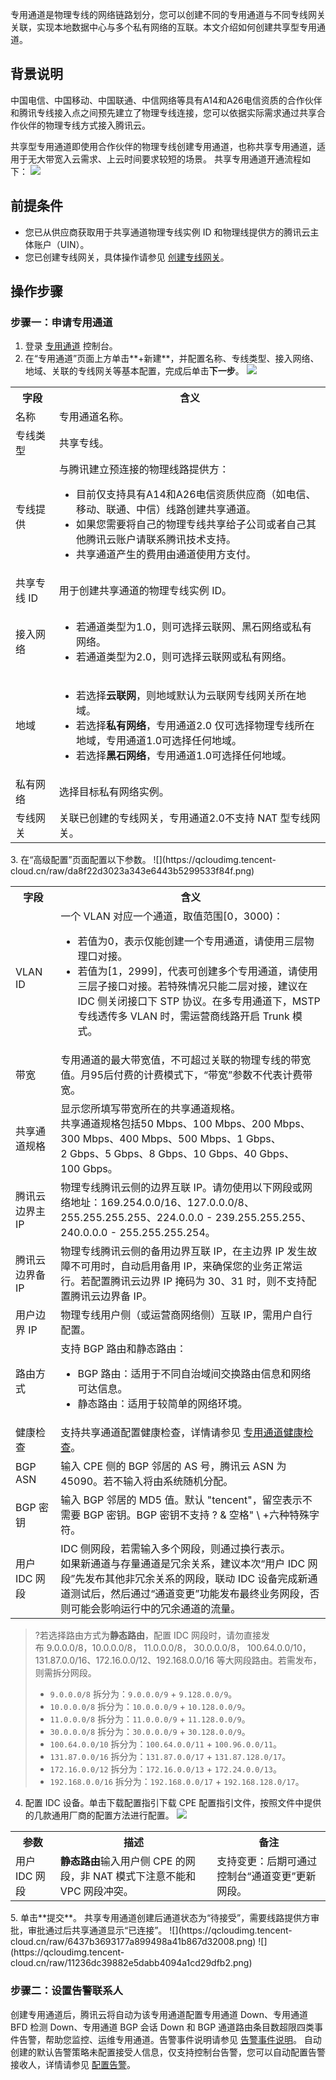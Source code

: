 专用通道是物理专线的网络链路划分，您可以创建不同的专用通道与不同专线网关关联，实现本地数据中心与多个私有网络的互联。本文介绍如何创建共享型专用通道。

## 背景说明
中国电信、中国移动、中国联通、中信网络等具有A14和A26电信资质的合作伙伴和腾讯专线接入点之间预先建立了物理专线连接，您可以依据实际需求通过共享合作伙伴的物理专线方式接入腾讯云。

共享型专用通道即使用合作伙伴的物理专线创建专用通道，也称共享专用通道，适用于无大带宽入云需求、上云时间要求较短的场景。
共享专用通道开通流程如下：
![](https://qcloudimg.tencent-cloud.cn/raw/411aa1e6995b6eec1c889a2fcc528f3c.png)

## 前提条件
- 您已从供应商获取用于共享通道物理专线实例 ID 和物理线提供方的腾讯云主体账户（UIN）。
- 您已创建专线网关，具体操作请参见 [创建专线网关](https://cloud.tencent.com/document/product/216/19256)。


## 操作步骤
### 步骤一：申请专用通道
1. 登录 [专用通道](https://console.cloud.tencent.com/dc/conn) 控制台。
2. 在“专用通道”页面上方单击**+新建**，并配置名称、专线类型、接入网络、地域、关联的专线网关等基本配置，完成后单击**下一步**。
![](https://qcloudimg.tencent-cloud.cn/raw/07a7bb7091842ba6caa4a5f254370019.png)
<table>
<tr>
<th>字段</th>
<th>含义</th>
</tr>
<tr>
<td>名称</td>
<td>专用通道名称。</td>
</tr>
<tr>
<td>专线类型</td>
<td>共享专线。</td>
</tr>
<tr>
<td>专线提供</td>
<td>与腾讯建立预连接的物理线路提供方：<ul><li>目前仅支持具有A14和A26电信资质供应商（如电信、移动、联通、中信）线路创建共享通道。</li><li>如果您需要将自己的物理专线共享给子公司或者自己其他腾讯云账户请联系腾讯技术支持。</li><li>共享通道产生的费用由通道使用方支付。</li></ul></td>
</tr>
<tr>
<td>共享专线 ID</td>
<td>用于创建共享通道的物理专线实例 ID。</td>
</tr>
<tr>
<td>接入网络</td>
<td><ul><li>若通道类型为1.0，则可选择云联网、黑石网络或私有网络。</li><li>若通道类型为2.0，则可选择云联网或私有网络。</li></ul></td>
</tr>
<tr>
<td>地域</td>
<td><ul><li>若选择<b>云联网</b>，则地域默认为云联网专线网关所在地域。</li><li>若选择<b>私有网络</b>，专用通道2.0 仅可选择物理专线所在地域，专用通道1.0可选择任何地域。</li><li>若选择<b>黑石网络</b>，专用通道1.0可选择任何地域。</li></ul></td>
</tr>
<tr>
<td>私有网络</td>
<td>选择目标私有网络实例。</td>
</tr>
<tr>
<td>专线网关</td>
<td>关联已创建的专线网关，专用通道2.0不支持 NAT 型专线网关。</td>
</tr>
</table>
3. 在“高级配置”页面配置以下参数。
![](https://qcloudimg.tencent-cloud.cn/raw/da8f22d3023a343e6443b5299533f84f.png)
<table>
<tr>
<th>字段</th>
<th>含义</th>
</tr>
<tr>
<td>VLAN ID</td>
<td>一个 VLAN 对应一个通道，取值范围[0，3000)：<ul><li>若值为0，表示仅能创建一个专用通道，请使用三层物理口对接。</li><li>若值为[1，2999]，代表可创建多个专用通道，请使用三层子接口对接。若特殊情况只能二层对接，建议在 IDC 侧关闭接口下 STP 协议。在多专用通道下，MSTP 专线透传多 VLAN 时，需运营商线路开启 Trunk 模式。</li></ul></td>
</tr>
<tr>
<td>带宽</td>
<td>专用通道的最大带宽值，不可超过关联的物理专线的带宽值。月95后付费的计费模式下，“带宽”参数不代表计费带宽。</td>
</tr>
<tr>
<td>共享通道规格</td>
<td>显示您所填写带宽所在的共享通道规格。</br>共享通道规格包括50 Mbps、100 Mbps、200 Mbps、300 Mbps、400 Mbps、500 Mbps、1 Gbps、2 Gbps、5 Gbps、8 Gbps、10 Gbps、40 Gbps、100 Gbps。</td>
</tr>
<tr>
<td>腾讯云边界主 IP</td>
<td>物理专线腾讯云侧的边界互联 IP。请勿使用以下网段或网络地址：169.254.0.0/16、127.0.0.0/8、255.255.255.255、224.0.0.0 - 239.255.255.255、240.0.0.0 - 255.255.255.254。</td>
</tr>
<tr>
<td>腾讯云边界备 IP</td>
<td>物理专线腾讯云侧的备用边界互联 IP，在主边界 IP 发生故障不可用时，自动启用备用 IP，来确保您的业务正常运行。若配置腾讯云边界 IP 掩码为 30、31 时，则不支持配置腾讯云边界备 IP。</td>
</tr>
<tr>
<td>用户边界 IP</td>
<td>物理专线用户侧（或运营商网络侧）互联 IP，需用户自行配置。</td>
</tr>
<tr>
<td>路由方式</td>
<td>支持 BGP 路由和静态路由：<ul><li>BGP 路由：适用于不同自治域间交换路由信息和网络可达信息。</li><li>静态路由：适用于较简单的网络环境。</li></ul></td>
</tr>
<tr>
<td>健康检查</td>
<td>支持共享通道配置健康检查，详情请参见 <a href="https://cloud.tencent.com/document/product/216/56667">专用通道健康检查</a>。</td>
</tr>
<tr>
<td>BGP ASN</td>
<td>输入 CPE 侧的 BGP 邻居的 AS 号，腾讯云 ASN 为 45090。若不输入将由系统随机分配。</td>
</tr>
<tr>
<td>BGP 密钥</td>
<td>输入 BGP 邻居的 MD5 值。默认 "tencent"，留空表示不需要 BGP 密钥。BGP 密钥不支持 ? & 空格" \ +六种特殊字符。</td>
</tr>
<tr>
<td>用户 IDC 网段</td>
<td>IDC 侧网段，若需输入多个网段，则通过换行表示。</br>
如果新通道与存量通道是冗余关系，建议本次“用户 IDC 网段”先发布其他非冗余关系的网段，联动 IDC 设备完成新通道测试后，然后通过“通道变更”功能发布最终业务网段，否则可能会影响运行中的冗余通道的流量。</td>
</tr>
</table>

>?若选择路由方式为**静态路由**，配置 IDC 网段时，请勿直接发布 9.0.0.0/8，10.0.0.0/8， 11.0.0.0/8， 30.0.0.0/8， 100.64.0.0/10，131.87.0.0/16、172.16.0.0/12、192.168.0.0/16 等大网段路由。若需发布，则需拆分网段。
>- `9.0.0.0/8` 拆分为：`9.0.0.0/9` + `9.128.0.0/9`。
>- `10.0.0.0/8` 拆分为：`10.0.0.0/9` + `10.128.0.0/9`。
>- `11.0.0.0/8` 拆分为：`11.0.0.0/9` + `11.128.0.0/9`。
>- `30.0.0.0/8` 拆分为：`30.0.0.0/9` + `30.128.0.0/9`。
>- `100.64.0.0/10` 拆分为：`100.64.0.0/11` + `100.96.0.0/11`。
>- `131.87.0.0/16` 拆分为：`131.87.0.0/17` + `131.87.128.0/17`。
>- `172.16.0.0/12` 拆分为：`172.16.0.0/13` + `172.24.0.0/13`。
>- `192.168.0.0/16` 拆分为：`192.168.0.0/17` + `192.168.128.0/17`。
>
4. 配置 IDC 设备。单击下载配置指引下载 CPE 配置指引文件，按照文件中提供的几款通用厂商的配置方法进行配置。
![](https://qcloudimg.tencent-cloud.cn/raw/aead23b133afb65499565af83c1c45b8.png)
<table>
<tr>
<th>参数</th>
<th>描述</th>
<th>备注</th>
</tr>
<tr>
<td>用户 IDC 网段</td>
<td><b>静态路由</b>输入用户侧 CPE 的网段，非 NAT 模式下注意不能和 VPC 网段冲突。</td>
<td>支持变更：后期可通过控制台“通道变更”更新网段。</td>
</tr>
</table>
5. 单击**提交**。
共享专用通道创建后通道状态为“待接受”，需要线路提供方审批，审批通过后共享通道显示“已连接”。
![](https://qcloudimg.tencent-cloud.cn/raw/6437b3693177a899498a41b867d32008.png)
![](https://qcloudimg.tencent-cloud.cn/raw/11236dc39882e5dabb4094a1cd29dfb2.png)

### 步骤二：设置告警联系人
创建专用通道后，腾讯云将自动为该专用通道配置专用通道 Down、专用通道 BFD 检测 Down、专用通道 BGP 会话 Down 和 BGP 通道路由条目数超限四类事件告警，帮助您监控、运维专用通道。告警事件说明请参见 [告警事件说明](https://cloud.tencent.com/document/product/216/48582#gjsj)。
自动创建的默认告警策略未配置接受人信息，仅支持控制台告警，您可以自动配置告警接收人，详情请参见 [配置告警](https://cloud.tencent.com/document/product/216/48581)。
